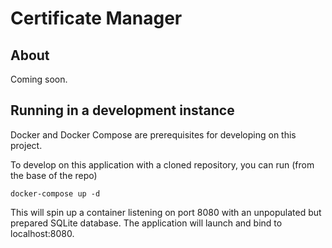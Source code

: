 # Certificate Manager

## About
Coming soon.

## Running in a development instance
Docker and Docker Compose are prerequisites for developing on this project.

To develop on this application with a cloned repository, you can run (from the
base of the repo)
```
docker-compose up -d
```

This will spin up a container listening on port 8080 with an unpopulated but
prepared SQLite database. The application will launch and bind to localhost:8080.
